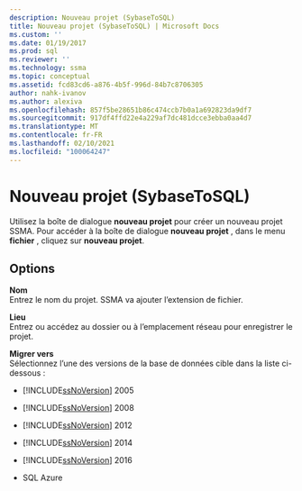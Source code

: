 ```yaml
---
description: Nouveau projet (SybaseToSQL)
title: Nouveau projet (SybaseToSQL) | Microsoft Docs
ms.custom: ''
ms.date: 01/19/2017
ms.prod: sql
ms.reviewer: ''
ms.technology: ssma
ms.topic: conceptual
ms.assetid: fcd83cd6-a876-4b5f-996d-84b7c8706305
author: nahk-ivanov
ms.author: alexiva
ms.openlocfilehash: 857f5be28651b86c474ccb7b0a1a692823da9df7
ms.sourcegitcommit: 917df4ffd22e4a229af7dc481dcce3ebba0aa4d7
ms.translationtype: MT
ms.contentlocale: fr-FR
ms.lasthandoff: 02/10/2021
ms.locfileid: "100064247"
---
```

# <a name="new-project-sybasetosql"></a>Nouveau projet (SybaseToSQL)
Utilisez la boîte de dialogue **nouveau projet** pour créer un nouveau projet SSMA. Pour accéder à la boîte de dialogue **nouveau projet** , dans le menu **fichier** , cliquez sur **nouveau projet**.  
  
## <a name="options"></a>Options  
**Nom**  
Entrez le nom du projet. SSMA va ajouter l’extension de fichier.  
  
**Lieu**  
Entrez ou accédez au dossier ou à l’emplacement réseau pour enregistrer le projet.  
  
**Migrer vers**  
Sélectionnez l’une des versions de la base de données cible dans la liste ci-dessous :  
  
-   [!INCLUDE[ssNoVersion](../../includes/ssnoversion-md.md)] 2005  
  
-   [!INCLUDE[ssNoVersion](../../includes/ssnoversion-md.md)] 2008  
  
-   [!INCLUDE[ssNoVersion](../../includes/ssnoversion-md.md)] 2012  
  
-   [!INCLUDE[ssNoVersion](../../includes/ssnoversion-md.md)] 2014  
  
-   [!INCLUDE[ssNoVersion](../../includes/ssnoversion-md.md)] 2016  
  
-   SQL Azure  
  

